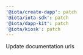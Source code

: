 ```yaml
---
'@iota/create-dapp': patch
'@iota/iota-sdk': patch
'@iota/dapp-kit': patch
'@iota/kiosk': patch
---
```


Update documentation urls

